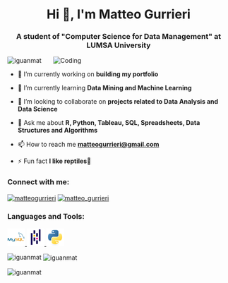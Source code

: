 <h1 align="center">Hi 👋, I'm Matteo Gurrieri</h1>
<h3 align="center">A student of "Computer Science for Data Management" at LUMSA University</h3>
<img align="right" alt= "Coding" width="400" src="https://c.tenor.com/2uyENRmiUt0AAAAC/coding.gif">

<p align="left"> <img src="https://komarev.com/ghpvc/?username=iguanmat&label=Profile%20views&color=0e75b6&style=flat" alt="iguanmat" /> </p>

- 🔭 I’m currently working on **building my portfolio**

- 🌱 I’m currently learning **Data Mining and Machine Learning**

- 👯 I’m looking to collaborate on **projects related to Data Analysis and Data Science**

- 💬 Ask me about **R, Python, Tableau, SQL, Spreadsheets, Data Structures and Algorithms**

- 📫 How to reach me **matteogurrieri@gmail.com**

- ⚡ Fun fact **I like reptiles🦎**

<h3 align="left">Connect with me:</h3>
<p align="left">
<a href="https://linkedin.com/in/matteogurrieri" target="blank"><img align="center" src="https://raw.githubusercontent.com/rahuldkjain/github-profile-readme-generator/master/src/images/icons/Social/linked-in-alt.svg" alt="matteogurrieri" height="30" width="40" /></a>
<a href="https://instagram.com/matteo_gurrieri" target="blank"><img align="center" src="https://raw.githubusercontent.com/rahuldkjain/github-profile-readme-generator/master/src/images/icons/Social/instagram.svg" alt="matteo_gurrieri" height="30" width="40" /></a>
</p>

<h3 align="left">Languages and Tools:</h3>
<p align="left"> <a href="https://www.mysql.com/" target="_blank" rel="noreferrer"> <img src="https://raw.githubusercontent.com/devicons/devicon/master/icons/mysql/mysql-original-wordmark.svg" alt="mysql" width="40" height="40"/> </a> <a href="https://pandas.pydata.org/" target="_blank" rel="noreferrer"> <img src="https://raw.githubusercontent.com/devicons/devicon/2ae2a900d2f041da66e950e4d48052658d850630/icons/pandas/pandas-original.svg" alt="pandas" width="40" height="40"/> </a> <a href="https://www.python.org" target="_blank" rel="noreferrer"> <img src="https://raw.githubusercontent.com/devicons/devicon/master/icons/python/python-original.svg" alt="python" width="40" height="40"/> </a> </p>

<p><img align="left" src="https://github-readme-stats.vercel.app/api/top-langs?username=iguanmat&show_icons=true&locale=en&layout=compact" alt="iguanmat" /></p>

<p>&nbsp;<img align="center" src="https://github-readme-stats.vercel.app/api?username=iguanmat&show_icons=true&locale=en" alt="iguanmat" /></p>

<p><img align="center" src="https://github-readme-streak-stats.herokuapp.com/?user=iguanmat&" alt="iguanmat" /></p>
